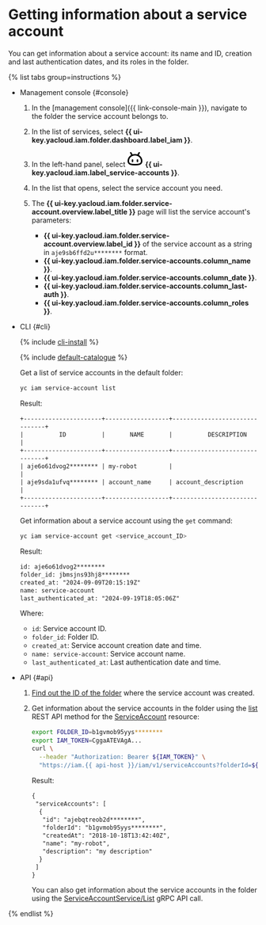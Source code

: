 # Getting information about a service account

You can get information about a service account: its name and ID, creation and last authentication dates, and its roles in the folder.

{% list tabs group=instructions %}

- Management console {#console}

  1. In the [management console]({{ link-console-main }}), navigate to the folder the service account belongs to.
  1. In the list of services, select **{{ ui-key.yacloud.iam.folder.dashboard.label_iam }}**.
  1. In the left-hand panel, select ![FaceRobot](../../../_assets/console-icons/face-robot.svg) **{{ ui-key.yacloud.iam.label_service-accounts }}**.
  1. In the list that opens, select the service account you need.
  1. The **{{ ui-key.yacloud.iam.folder.service-account.overview.label_title }}** page will list the service account's parameters:

     * **{{ ui-key.yacloud.iam.folder.service-account.overview.label_id }}** of the service account as a string in `aje9sb6ffd2u********` format.
     * **{{ ui-key.yacloud.iam.folder.service-accounts.column_name }}**.
     * **{{ ui-key.yacloud.iam.folder.service-accounts.column_date }}**.
     * **{{ ui-key.yacloud.iam.folder.service-accounts.column_last-auth }}**.
     * **{{ ui-key.yacloud.iam.folder.service-accounts.column_roles }}**.

- CLI {#cli}

  {% include [cli-install](../../../_includes/cli-install.md) %}

  {% include [default-catalogue](../../../_includes/default-catalogue.md) %}

  Get a list of service accounts in the default folder:

  ```bash
  yc iam service-account list
  ```

  Result:

  ```
  +----------------------+------------------+-------------------------------+
  |          ID          |       NAME       |          DESCRIPTION          |
  +----------------------+------------------+-------------------------------+
  | aje6o61dvog2******** | my-robot         |                               |
  | aje9sda1ufvq******** | account_name     | account_description           |
  +----------------------+------------------+-------------------------------+
  ```

  Get information about a service account using the `get` command:

  ```bash
  yc iam service-account get <service_account_ID>
  ```
  
  Result:

  ```
  id: aje6o61dvog2********
  folder_id: jbmsjns93hj8********
  created_at: "2024-09-09T20:15:19Z"
  name: service-account
  last_authenticated_at: "2024-09-19T18:05:06Z"
  ```

  Where:

  * `id`: Service account ID.
  * `folder_id`: Folder ID.
  * `created_at`: Service account creation date and time.
  * `name: service-account`: Service account name.
  * `last_authenticated_at`: Last authentication date and time.

- API {#api}

  1. [Find out the ID of the folder](../../../resource-manager/operations/folder/get-id.md) where the service account was created.
  1. Get information about the service accounts in the folder using the [list](../../api-ref/ServiceAccount/list.md) REST API method for the [ServiceAccount](../../api-ref/ServiceAccount/index.md) resource:

      ```bash
      export FOLDER_ID=b1gvmob95yys********
      export IAM_TOKEN=CggaATEVAgA...
      curl \
        --header "Authorization: Bearer ${IAM_TOKEN}" \
        "https://iam.{{ api-host }}/iam/v1/serviceAccounts?folderId=${FOLDER_ID}"
      ```

      Result:

      ```text
      {
       "serviceAccounts": [
        {
         "id": "ajebqtreob2d********",
         "folderId": "b1gvmob95yys********",
         "createdAt": "2018-10-18T13:42:40Z",
         "name": "my-robot",
         "description": "my description"
        }
       ]
      }
      ```

     You can also get information about the service accounts in the folder using the [ServiceAccountService/List](../../api-ref/grpc/ServiceAccount/list.md) gRPC API call.

{% endlist %}
